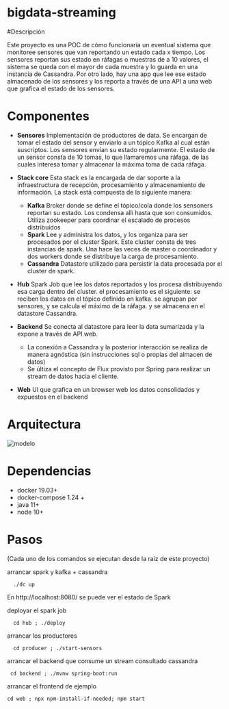 # bigdata-streaming


#Descripción

Este proyecto es una POC de cómo funcionaría un eventual sistema que monitoree sensores que van reportando un estado cada x tiempo. Los sensores reportan sus estado en ráfagas o muestras de a 10 valores, el sistema se queda con el mayor de cada muestra y lo guarda en una instancia de Cassandra. Por otro lado, hay una app que lee ese estado almacenado de los sensores y los reporta a través de una API a una web que grafica el estado de los sensores.

# Componentes

- **Sensores**
    Implementación de productores de data. Se encargan de tomar el estado del sensor y enviarlo a un tópico Kafka al cual están suscriptos. Los sensores envían su estado regularmente. El estado de un sensor consta de 10 tomas, lo que llamaremos una ráfaga. de las cuales interesa tomar y almacenar la máxima toma de cada ráfaga.

- **Stack core**
    Esta stack es la encargada de dar soporte a la infraestructura de recepción, procesamiento y almacenamiento de información. La stack está compuesta de la siguiente manera:
    - **Kafka**
      Broker donde se define el tópico/cola donde los sensoners reportan su estado. Los condensa alli hasta que son consumidos. Utiliza zookeeper para coordinar el escalado de procesos distribuídos
    - **Spark** 
      Lee y administra los datos, y los organiza para ser procesados por el cluster Spark. Este cluster consta de tres instancias de spark. Una hace las veces de master o coordinador y dos workers donde se distribuye la carga de procesamiento.
    - **Cassandra** 
      Datastore utilizado para persistir la data procesada por el cluster de spark.

- **Hub**
    Spark Job que lee los datos reportados y los procesa distribuyendo esa carga dentro del cluster. el procesamiento es el siguiente: se reciben los datos en el tópico definido en kafka. se agrupan por sensores, y se calcula el máximo de la ráfaga. y se almacena en el datastore Cassandra.

- **Backend**
    Se conecta al datastore para leer la data sumarizada y la expone a través de API web.
	- La conexión a Cassandra y la posterior interacción se realiza de manera agnóstica (sin instrucciones sql o propias del almacen de datos)
	- Se últiza el concepto de Flux provisto por Spring para realizar un stream de datos hacia el cliente.

- **Web**
    UI que grafica en un browser web los datos consolidados y expuestos en el backend


# Arquitectura  

![modelo](https://github.com/di3go-martinez/bigdata-streaming/tree/master/.images/arq.png "modelo")



# Dependencias

- docker 19.03+
- docker-compose 1.24 +
- java 11+
- node 10+

# Pasos

(Cada uno de los comandos se ejecutan desde la raíz de este proyecto)


arrancar spark y kafka + cassandra
```
  ./dc up
```
En http://localhost:8080/ se puede ver el estado de Spark


deployar el spark job
```
  cd hub ; ./deploy
```

arrancar los productores
```
  cd producer ; ./start-sensors
```

arrancar el backend que consume un stream consultado cassandra
```
 cd backend ; ./mvnw spring-boot:run
```

arrancar el frontend de ejemplo
```
cd web ; npx npm-install-if-needed; npm start
```



